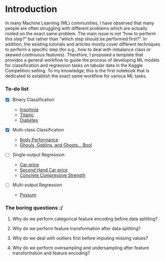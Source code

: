 # Introduction
In many Machine Learning (ML) communities, I have observed that many people are often struggling with different problems which are actually rooted on the exact same problem. The main issue is not “how to perform this step?” but rather than “which step should be performed first?”. In addition, the existing tutorials and articles mostly cover different techniques to perform a specific step (for e.g., how to deal with imbalance class or skewed continuous features). Therefore, I proposed a template that provides a general workflow to guide the process of developing ML models for classification and regression tasks on tabular data in the Kaggle Competition setting. To my knowledge, this is the first notebook that is dedicated to establish the exact same workflow for various ML tasks.


### To-do list 

- [X] Binary Classification 
   
   * [Insomnia](https://www.kaggle.com/competitions/idao-2022-bootcamp-insomnia/overview)
   * [Titanic](https://www.kaggle.com/c/titanic)
   * [Diabetes](https://www.kaggle.com/datasets/kandij/diabetes-dataset)
- [X] Multi-class Classification
    * [Body Performance](https://www.kaggle.com/datasets/kukuroo3/body-performance-data)
    * [Ghouls, Goblins, and Ghosts... Boo!](https://www.kaggle.com/competitions/ghouls-goblins-and-ghosts-boo/overview)
- [ ] Single-output Regression
    * [Car price](https://www.kaggle.com/datasets/hellbuoy/car-price-prediction)
    * [Second Hand Car price](https://www.kaggle.com/datasets/mayankpatel14/second-hand-used-cars-data-set-linear-regression)
    * [Concrete Compressive Strength](https://www.kaggle.com/datasets/maajdl/yeh-concret-data)
- [ ] Multi-output Regression
    * [Possum](https://www.kaggle.com/datasets/abrambeyer/openintro-possum)


### The boring questions :/ 

1) Why do we perform categorical feature encoding before data splitting?

2) Why do we perform feature transformation after data splitting?

3) Why do we deal with outliers first before imputing missing values?

4) Why do we perform oversampling and undersampling after feature transformation and feature encoding?
